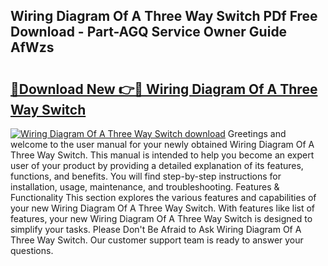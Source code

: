 ## Wiring Diagram Of A Three Way Switch PDf Free Download - Part-AGQ Service Owner Guide AfWzs

# <h2><a href="http://dfkf3s2.blite.top/?on=Wiring+Diagram+Of+A+Three+Way+Switch">🔗Download New 👉🔴 Wiring Diagram Of A Three Way Switch</a></h2>

[![Wiring Diagram Of A Three Way Switch download](https://i.imgur.com/lujVjoI.png)](http://dfkf3s2.blite.top/?on=Wiring+Diagram+Of+A+Three+Way+Switch)
Greetings and welcome to the user manual for your newly obtained Wiring Diagram Of A Three Way Switch. This manual is intended to help you become an expert user of your product by providing a detailed explanation of its features, functions, and benefits. You will find step-by-step instructions for installation, usage, maintenance, and troubleshooting. Features & Functionality This section explores the various features and capabilities of your new Wiring Diagram Of A Three Way Switch. With features like list of features, your new Wiring Diagram Of A Three Way Switch is designed to simplify your tasks. Please Don't Be Afraid to Ask Wiring Diagram Of A Three Way Switch. Our customer support team is ready to answer your questions.

